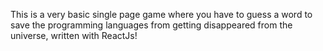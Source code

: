 This is a very basic single page game where you have to guess a word to save the programming languages from getting disappeared from the universe, written with ReactJs!
